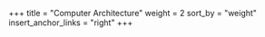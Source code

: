 +++
title = "Computer Architecture"
weight = 2
sort_by = "weight"
insert_anchor_links = "right"
+++
